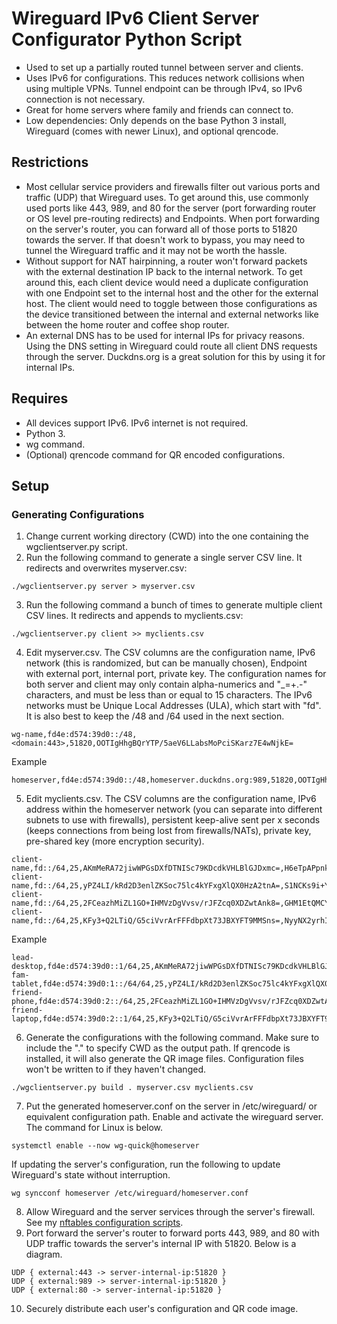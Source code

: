 # Wireguard IPv6 Client Server Configurator Python Script

* Used to set up a partially routed tunnel between server and clients.
* Uses IPv6 for configurations. This reduces network collisions when using multiple VPNs. Tunnel endpoint can be through IPv4, so IPv6 connection is not necessary.
* Great for home servers where family and friends can connect to.
* Low dependencies: Only depends on the base Python 3 install, Wireguard (comes with newer Linux), and optional qrencode.

## Restrictions
* Most cellular service providers and firewalls filter out various ports and traffic (UDP) that Wireguard uses. To get around this, use commonly used ports like 443, 989, and 80 for the server (port forwarding router or OS level pre-routing redirects) and Endpoints. When port forwarding on the server's router, you can forward all of those ports to 51820 towards the server. If that doesn't work to bypass, you may need to tunnel the Wireguard traffic and it may not be worth the hassle.
* Without support for NAT hairpinning, a router won't forward packets with the external destination IP back to the internal network. To get around this, each client device would need a duplicate configuration with one Endpoint set to the internal host and the other for the external host. The client would need to toggle between those configurations as the device transitioned between the internal and external networks like between the home router and coffee shop router.
* An external DNS has to be used for internal IPs for privacy reasons. Using the DNS setting in Wireguard could route all client DNS requests through the server. Duckdns.org is a great solution for this by using it for internal IPs.

## Requires
* All devices support IPv6. IPv6 internet is not required.
* Python 3.
* wg command.
* (Optional) qrencode command for QR encoded configurations.

## Setup
### Generating Configurations
1. Change current working directory (CWD) into the one containing the wgclientserver.py script.
2. Run the following command to generate a single server CSV line. It redirects and overwrites myserver.csv:
```
./wgclientserver.py server > myserver.csv
```
3. Run the following command a bunch of times to generate multiple client CSV lines. It redirects and appends to myclients.csv:
```
./wgclientserver.py client >> myclients.csv
```
4. Edit myserver.csv. The CSV columns are the configuration name, IPv6 network (this is randomized, but can be manually chosen), Endpoint with external port, internal port, private key. The configuration names for both server and client may only contain alpha-numerics and "_=+.-" characters, and must be less than or equal to 15 characters. The IPv6 networks must be Unique Local Addresses (ULA), which start with "fd". It is also best to keep the /48 and /64 used in the next section.
```
wg-name,fd4e:d574:39d0::/48,<domain:443>,51820,OOTIgHhgBQrYTP/5aeV6LLabsMoPciSKarz7E4wNjkE=
```
Example
```
homeserver,fd4e:d574:39d0::/48,homeserver.duckdns.org:989,51820,OOTIgHhgBQrYTP/5aeV6LLabsMoPciSKarz7E4wNjkE=
```
5. Edit myclients.csv. The CSV columns are the configuration name, IPv6 address within the homeserver network (you can separate into different subnets to use with firewalls), persistent keep-alive sent per x seconds (keeps connections from being lost from firewalls/NATs), private key, pre-shared key (more encryption security).
```
client-name,fd::/64,25,AKmMeRA72jiwWPGsDXfDTNISc79KDcdkVHLBlGJDxmc=,H6eTpAPpnkKMXw9yVf6EOYfIi47VbrbrFb2aqu7vtas=
client-name,fd::/64,25,yPZ4LI/kRd2D3enlZKSoc75lc4kYFxgXlQX0HzA2tnA=,S1NCKs9i+Ycfg/Q9kk788kPueuM+pD6sB7wnp+ioas4=
client-name,fd::/64,25,2FCeazhMiZL1GO+IHMVzDgVvsv/rJFZcq0XDZwtAnk8=,GHM1EtQMCYvFzkSPdlnGRz8IvpkUS0fyYkkvqEbwcJI=
client-name,fd::/64,25,KFy3+Q2LTiQ/G5ciVvrArFFFdbpXt73JBXYFT9MMSns=,NyyNX2yrhItvz6y1b0X7hHavlHVMCfqz28QBWgpf44E=
```
Example
```
lead-desktop,fd4e:d574:39d0::1/64,25,AKmMeRA72jiwWPGsDXfDTNISc79KDcdkVHLBlGJDxmc=,H6eTpAPpnkKMXw9yVf6EOYfIi47VbrbrFb2aqu7vtas=
fam-tablet,fd4e:d574:39d0:1::/64/64,25,yPZ4LI/kRd2D3enlZKSoc75lc4kYFxgXlQX0HzA2tnA=,S1NCKs9i+Ycfg/Q9kk788kPueuM+pD6sB7wnp+ioas4=
friend-phone,fd4e:d574:39d0:2::/64,25,2FCeazhMiZL1GO+IHMVzDgVvsv/rJFZcq0XDZwtAnk8=,GHM1EtQMCYvFzkSPdlnGRz8IvpkUS0fyYkkvqEbwcJI=
friend-laptop,fd4e:d574:39d0:2::1/64,25,KFy3+Q2LTiQ/G5ciVvrArFFFdbpXt73JBXYFT9MMSns=,NyyNX2yrhItvz6y1b0X7hHavlHVMCfqz28QBWgpf44E=
```
6. Generate the configurations with the following command. Make sure to include the "." to specify CWD as the output path. If qrencode is installed, it will also generate the QR image files. Configuration files won't be written to if they haven't changed.
```
./wgclientserver.py build . myserver.csv myclients.csv
```
7. Put the generated homeserver.conf on the server in /etc/wireguard/ or equivalent configuration path. Enable and activate the wireguard server. The command for Linux is below.
```
systemctl enable --now wg-quick@homeserver
```
If updating the server's configuration, run the following to update Wireguard's state without interruption.
```
wg syncconf homeserver /etc/wireguard/homeserver.conf
```
8. Allow Wireguard and the server services through the server's firewall. See my [nftables configuration scripts](https://github.com/dkameoka/nftables-template).
9. Port forward the server's router to forward ports 443, 989, and 80 with UDP traffic towards the server's internal IP with 51820. Below is a diagram.
```
UDP { external:443 -> server-internal-ip:51820 }
UDP { external:989 -> server-internal-ip:51820 }
UDP { external:80 -> server-internal-ip:51820 }
```
10. Securely distribute each user's configuration and QR code image.

